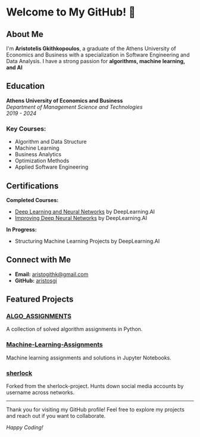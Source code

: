 
# Welcome to My GitHub! 👋

## About Me
I'm **Aristotelis Gkithkopoulos**, a graduate of the Athens University of Economics and Business with a specialization in Software Engineering and Data Analysis. I have a strong passion for **algorithms, machine learning, and AI**

## Education
**Athens University of Economics and Business**  
*Department of Management Science and Technologies*  
*2019 - 2024*  

### Key Courses:
- Algorithm and Data Structure
- Machine Learning
- Business Analytics
- Optimization Methods
- Applied Software Engineering

## Certifications
**Completed Courses:**
- [Deep Learning and Neural Networks](https://www.coursera.org/account/accomplishments/verify/DVRGXP5SMMNV) by DeepLearning.AI
- [Improving Deep Neural Networks](https://www.coursera.org/account/accomplishments/verify/4JTP2M59D96F) by DeepLearning.AI

**In Progress:**
- Structuring Machine Learning Projects by DeepLearning.AI

## Connect with Me
- **Email:** [aristogithk@gmail.com](mailto:aristogithk@gmail.com)
- **GitHub:** [aristosgi](https://github.com/aristosgi)

## Featured Projects

### [ALGO_ASSIGNMENTS](https://github.com/aristosgi/ALGO_ASSIGNMENTS)
A collection of solved algorithm assignments in Python.

### [Machine-Learning-Assignments](https://github.com/aristosgi/Machine-Learning-Assignments)
Machine learning assignments and solutions in Jupyter Notebooks.

### [sherlock](https://github.com/aristosgi/sherlock)
Forked from the sherlock-project. Hunts down social media accounts by username across networks.

---

Thank you for visiting my GitHub profile! Feel free to explore my projects and reach out if you want to collaborate.

*Happy Coding!*
